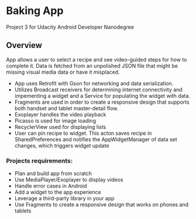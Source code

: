 # Baking App
Project 3 for Udacity Android Developer Nanodegree

## Overview
App allows a user to select a recipe and see video-guided steps for how to complete it.
Data is fetched from an unpolished JSON file that might be missing visual media data
or have it misplaced.

- App uses Retrofit with Gson for networking and data serialization. 
- Utilizes Broadcast receivers for determining internet connectivity and impementing 
  a widget and a Service for populating the widget with data.
- Fragments are used in order to create a responsive design that supports both handset
  and tablet master-detail flow.
- Exoplayer handles the video playback
- Picasso is used for image loading
- RecyclerView used for displaying lists
- User can pin recipe to widget. This acton saves recipe in SharedPreferences and
  notifies the AppWidgetManager of data set changes, which triggers widget update
 
### Projects requirements:
- Plan and build app from scratch
- Use MediaPlayer/Exoplayer to display videos
- Handle error cases in Android
- Add a widget to the app experience
- Leverage a third-party library in your app
- Use Fragments to create a responsive design that works on phones and tablets
